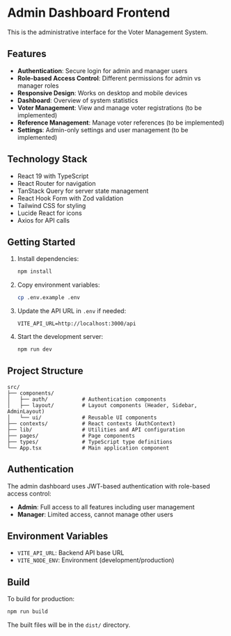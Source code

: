 # Admin Dashboard Frontend

This is the administrative interface for the Voter Management System.

## Features

- **Authentication**: Secure login for admin and manager users
- **Role-based Access Control**: Different permissions for admin vs manager roles
- **Responsive Design**: Works on desktop and mobile devices
- **Dashboard**: Overview of system statistics
- **Voter Management**: View and manage voter registrations (to be implemented)
- **Reference Management**: Manage voter references (to be implemented)
- **Settings**: Admin-only settings and user management (to be implemented)

## Technology Stack

- React 19 with TypeScript
- React Router for navigation
- TanStack Query for server state management
- React Hook Form with Zod validation
- Tailwind CSS for styling
- Lucide React for icons
- Axios for API calls

## Getting Started

1. Install dependencies:

   ```bash
   npm install
   ```

2. Copy environment variables:

   ```bash
   cp .env.example .env
   ```

3. Update the API URL in `.env` if needed:

   ```
   VITE_API_URL=http://localhost:3000/api
   ```

4. Start the development server:
   ```bash
   npm run dev
   ```

## Project Structure

```
src/
├── components/
│   ├── auth/           # Authentication components
│   ├── layout/         # Layout components (Header, Sidebar, AdminLayout)
│   └── ui/             # Reusable UI components
├── contexts/           # React contexts (AuthContext)
├── lib/                # Utilities and API configuration
├── pages/              # Page components
├── types/              # TypeScript type definitions
└── App.tsx             # Main application component
```

## Authentication

The admin dashboard uses JWT-based authentication with role-based access control:

- **Admin**: Full access to all features including user management
- **Manager**: Limited access, cannot manage other users

## Environment Variables

- `VITE_API_URL`: Backend API base URL
- `VITE_NODE_ENV`: Environment (development/production)

## Build

To build for production:

```bash
npm run build
```

The built files will be in the `dist/` directory.
